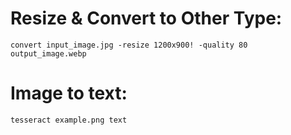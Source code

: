 # Resize & Convert to Other Type:

`convert input_image.jpg -resize 1200x900! -quality 80 output_image.webp`

# Image to text:

`tesseract example.png text`
